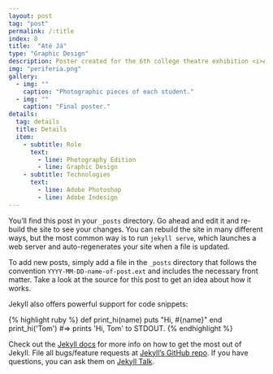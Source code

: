 ```yaml
---
layout: post
tag: "post"
permalink: /:title
index: 8
title:  "Até Já"
type: "Graphic Design"
description: Poster created for the 6th college theatre exhibition <i>Até já!</i>, organised by the theatre students from the Coimbra Education School in Portugal. The main idea for this poster was to reflect the participation role of each student in this project. The exhibition consists in the presentation of a series of small pieces and exercises done by each student, who had the role to create and direct a small piece and where the fellow colleagues appear as actors. The main idea was for the poster reflect the participation of the students to create this exhibition. In this way were used photographic pieces of each student to create a fictional character that is the main object of the poster.
img: "periferia.png"
gallery:
  - img: ""
    caption: "Photographic pieces of each student."
  - img: ""
    caption: "Final poster."
details:
  tag: details
  title: Details
  item:
    - subtitle: Role
      text:
        - line: Photography Edition
        - line: Graphic Design
    - subtitle: Technologies
      text:
        - line: Adobe Photoshop
        - line: Adobe Indesign
---
```

You’ll find this post in your `_posts` directory. Go ahead and edit it and re-build the site to see your changes. You can rebuild the site in many different ways, but the most common way is to run `jekyll serve`, which launches a web server and auto-regenerates your site when a file is updated.

To add new posts, simply add a file in the `_posts` directory that follows the convention `YYYY-MM-DD-name-of-post.ext` and includes the necessary front matter. Take a look at the source for this post to get an idea about how it works.

Jekyll also offers powerful support for code snippets:

{% highlight ruby %}
def print_hi(name)
  puts "Hi, #{name}"
end
print_hi('Tom')
#=> prints 'Hi, Tom' to STDOUT.
{% endhighlight %}

Check out the [Jekyll docs][jekyll-docs] for more info on how to get the most out of Jekyll. File all bugs/feature requests at [Jekyll’s GitHub repo][jekyll-gh]. If you have questions, you can ask them on [Jekyll Talk][jekyll-talk].

[jekyll-docs]: https://jekyllrb.com/docs/home
[jekyll-gh]:   https://github.com/jekyll/jekyll
[jekyll-talk]: https://talk.jekyllrb.com/
